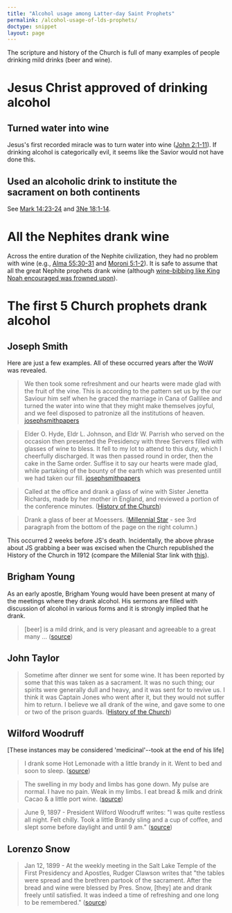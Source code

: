 ```yaml
---
title: "Alcohol usage among Latter-day Saint Prophets"
permalink: /alcohol-usage-of-lds-prophets/
doctype: snippet
layout: page
---
```


The scripture and history of the Church is full of many examples of people drinking mild drinks (beer and wine).

# Jesus Christ approved of drinking alcohol

## Turned water into wine

Jesus's first recorded miracle was to turn water into wine ([John 2:1-11](https://www.lds.org/scriptures/nt/john/2.1-11?lang=eng)).  If drinking alcohol is categorically evil, it seems like the Savior would not have done this.

## Used an alcoholic drink to institute the sacrament on both continents

See [Mark 14:23-24](https://www.lds.org/scriptures/nt/mark/14.23-25?lang=eng) and [3Ne 18:1-14](https://www.lds.org/scriptures/bofm/3-ne/18.1-14).

# All the Nephites drank wine

Across the entire duration of the Nephite civilization, they had no problem with wine (e.g., [Alma 55:30-31](https://www.lds.org/scriptures/bofm/alma/55.30-31) and [Moroni 5:1-2](https://www.lds.org/scriptures/bofm/moro/5?lang=eng)).  It is safe to assume that all the great Nephite prophets drank wine (although [wine-bibbing like King Noah encouraged was frowned upon](https://www.lds.org/scriptures/bofm/mosiah/11.15?lang=eng#14)).

# The first 5 Church prophets drank alcohol

## Joseph Smith

Here are just a few examples.  All of these occurred years after the WoW was revealed.

> We then took some refreshment and our hearts were made glad with the fruit of the vine. This is according to the pattern set us by the our Saviour him self when he graced the marriage in Cana of Gallilee and  turned the water into wine that they might make themselves joyful, and we feel disposed to patronize all the institutions of heaven. [josephsmithpapers](http://josephsmithpapers.org/paperSummary/history-1834-1836?p=181&highlight=we%20then%20took%20some%20refreshment)

> Elder O. Hyde, Eldr L. Johnson, and Eldr W. Parrish who served on the occasion then presented the Presidency with three Servers filled with glasses of wine to bless. It fell to my lot to attend to this duty, which I cheerfully discharged. It was then passed round in order, then the cake in the Same order. Suffise it to say our hearts were made glad, while partaking of the bounty of the earth which was presented untill we had taken our fill. [josephsmithpapers](http://josephsmithpapers.org/paperSummary/journal-1835-1836?p=134&highlight=filled%20with%20glasses%20of%20wine)

> Called at the office and drank a glass of wine with Sister Jenetta Richards, made by her mother in England, and reviewed a portion of the conference minutes. ([History of the Church](https://byustudies.byu.edu/content/volume-5-chapter-19))

> Drank a glass of beer at Moessers. ([Millennial Star](http://contentdm.lib.byu.edu/cdm/ref/collection/MStar/id/22187) - see 3rd paragraph from the bottom of the page on the right column.)

This occurred 2 weeks before JS's death.  Incidentally, the above phrase about JS grabbing a beer was excised when the Church republished the History of the Church in 1912 (compare the Millenial Star link with [this](https://books.google.com/books?id=JXbZAAAAMAAJ&pg=PA424&dq=other+brother+$200.++Called+at&hl=en&sa=X&ved=0ahUKEwiO_92CiKHKAhUOxGMKHXRACPkQ6AEIHTAA#v=onepage&q=%24200%20William%20Clayton&f=false)).

## Brigham Young

As an early apostle, Brigham Young would have been present at many of the meetings where they drank alcohol.  His sermons are filled with discussion of alcohol in various forms and it is strongly implied that he drank.

> [beer] is a mild drink, and is very pleasant and agreeable to a great many ... ([source](http://jod.mrm.org/18/70))

## John Taylor

> Sometime after dinner we sent for some wine. It has been reported by some that this was taken as a sacrament. It was no such thing; our spirits were generally dull and heavy, and it was sent for to revive us. I think it was Captain Jones who went after it, but they would not suffer him to return. I believe we all drank of the wine, and gave some to one or two of the prison guards. ([History of the Church](https://byustudies.byu.edu/content/volume-7-chapter-9))

## Wilford Woodruff

[These instances may be considered 'medicinal'--took at the end of his life]

> I drank some Hot Lemonade with a little brandy in it. Went to bed and soon to sleep. ([source](http://onthisdayinmormonhistory.blogspot.com/2008/10/april-8th.html))

> The swelling in my body and limbs has gone down.  My pulse are normal. I have no pain. Weak in my limbs. I eat bread & milk and drink Cacao & a little port wine. ([source](http://onthisdayinmormonhistory.blogspot.com/2008/10/april-21st.html))

> June 9, 1897 - President Wilford Woodruff writes: "I was quite restless all night. Felt chilly. Took a little Brandy sling and a cup of coffee, and slept some before daylight and until 9 am." ([source](http://onthisdayinmormonhistory.blogspot.com/2008/10/june-9th.html))

## Lorenzo Snow

> Jan 12, 1899 - At the weekly meeting in the Salt Lake Temple of the First Presidency and Apostles, Rudger Clawson writes that "the tables were spread and the brethren partook of the sacrament. After the bread and wine were blessed by Pres. Snow, [they] ate and drank freely until satisfied. It was indeed a time of refreshing and one long to be remembered." ([source](http://onthisdayinmormonhistory.blogspot.com/2008/10/july-13th.html))
